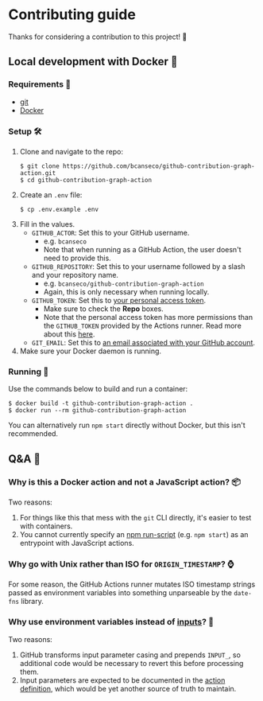 # Contributing guide

Thanks for considering a contribution to this project! 🙏

## Local development with Docker 🐳

### Requirements 📝

* [git](https://git-scm.com)
* [Docker](https://docs.docker.com/get-docker/)

### Setup 🛠

1. Clone and navigate to the repo:
   ```console
   $ git clone https://github.com/bcanseco/github-contribution-graph-action.git
   $ cd github-contribution-graph-action
   ```
1. Create an `.env` file:
   ```console
   $ cp .env.example .env
   ```
1. Fill in the values.
   * `GITHUB_ACTOR`: Set this to your GitHub username.
     * e.g. `bcanseco`
     * Note that when running as a GitHub Action, the user doesn't need to provide this.
   * `GITHUB_REPOSITORY`: Set this to your username followed by a slash and your repository name.
     * e.g. `bcanseco/github-contribution-graph-action`
     * Again, this is only necessary when running locally.
   * `GITHUB_TOKEN`: Set this to [your personal access token](https://help.github.com/en/github/authenticating-to-github/creating-a-personal-access-token-for-the-command-line).
     * Make sure to check the **Repo** boxes.
     * Note that the personal access token has more permissions than the `GITHUB_TOKEN` provided by the Actions runner. Read more about this [here](https://help.github.com/en/actions/configuring-and-managing-workflows/authenticating-with-the-github_token#permissions-for-the-github_token).
   * `GIT_EMAIL`: Set this to [an email associated with your GitHub account](https://github.com/settings/emails).
1. Make sure your Docker daemon is running.

### Running 👟

Use the commands below to build and run a container:

```console
$ docker build -t github-contribution-graph-action .
$ docker run --rm github-contribution-graph-action
```

You can alternatively run `npm start` directly without Docker, but this isn't recommended.

## Q&A 🤔

### Why is this a Docker action and not a JavaScript action? 📦

Two reasons:

1. For things like this that mess with the `git` CLI directly, it's easier to test with containers.
1. You cannot currently specify an [npm run-script](https://docs.npmjs.com/cli/run-script) (e.g. `npm start`) as an entrypoint with JavaScript actions.

### Why go with Unix rather than ISO for `ORIGIN_TIMESTAMP`? ⌚

For some reason, the GitHub Actions runner mutates ISO timestamp strings passed as environment variables into something unparseable by the `date-fns` library.

### Why use environment variables instead of [inputs][inputs]? 🔌

[inputs]: https://help.github.com/en/actions/creating-actions/metadata-syntax-for-github-actions#inputs

Two reasons:

1. GitHub transforms input parameter casing and prepends `INPUT_`, so additional code would be necessary to revert this before processing them.
1. Input parameters are expected to be documented in the [action definition](../action.yml), which would be yet another source of truth to maintain.
